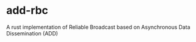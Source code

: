 # add-rbc
A rust implementation of Reliable Broadcast based on Asynchronous Data Dissemination (ADD)
